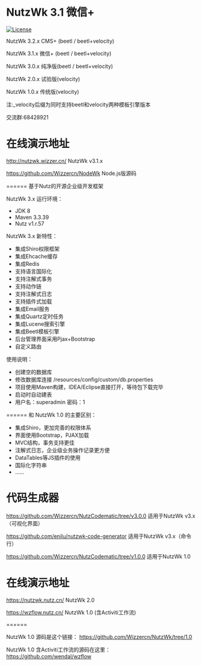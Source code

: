 NutzWk 3.1 微信+
======
[![License](https://img.shields.io/badge/license-Apache%202-4EB1BA.svg)](https://www.apache.org/licenses/LICENSE-2.0.html)

NutzWk 3.2.x   CMS+ (beetl / beetl+velocity)

NutzWk 3.1.x   微信+ (beetl / beetl+velocity)  

NutzWk 3.0.x   纯净版(beetl / beetl+velocity)

NutzWk 2.0.x   试验版(velocity)

NutzWk 1.0.x   传统版(velocity)

注:_velocity后缀为同时支持beetl和velocity两种模板引擎版本  

交流群:68428921

在线演示地址
======
http://nutzwk.wizzer.cn/                 NutzWk v3.1.x

https://github.com/Wizzercn/NodeWk       Node.js版源码

======
基于Nutz的开源企业级开发框架

NutzWk 3.x 运行环境：
*   JDK 8
*   Maven 3.3.39
*   Nutz v1.r.57

NutzWk 3.x 新特性：
*   集成Shiro权限框架
*   集成Ehcache缓存
*   集成Redis
*   支持语言国际化
*   支持注解式事务
*   支持动作链
*   支持注解式日志
*   支持插件式加载
*   集成Email服务
*   集成Quartz定时任务
*   集成Lucene搜索引擎
*   集成Beetl模板引擎
*   后台管理界面采用Pjax+Bootstrap
*   自定义路由


使用说明：
*   创建空的数据库
*   修改数据库连接 /resources/config/custom/db.properties
*   项目使用Maven构建，IDEA/Eclipse直接打开，等待包下载完毕
*   启动时自动建表
*   用户名：superadmin  密码：1

======
和 NutzWk 1.0 的主要区别：
*   集成Shiro，更加完善的权限体系
*   界面使用Bootstrap，PJAX加载
*   MVC结构，事务支持更佳
*   注解式日志，企业级业务操作记录更方便
*   DataTables等JS插件的使用
*   国际化字符串
*   ……

代码生成器
======
https://github.com/Wizzercn/NutzCodematic/tree/v3.0.0       适用于NutzWk v3.x（可视化界面）

https://github.com/enilu/nutzwk-code-generator              适用于NutzWk v3.x（命令行）

https://github.com/Wizzercn/NutzCodematic/tree/v1.0.0       适用于NutzWk 1.0

在线演示地址
======

https://nutzwk.nutz.cn/                 NutzWk 2.0

https://wzflow.nutz.cn/          NutzWk 1.0 (含Activiti工作流)

======

NutzWk 1.0 源码是这个链接： https://github.com/Wizzercn/NutzWk/tree/1.0

NutzWk 1.0 含Activiti工作流的源码在这里： https://github.com/wendal/wzflow

